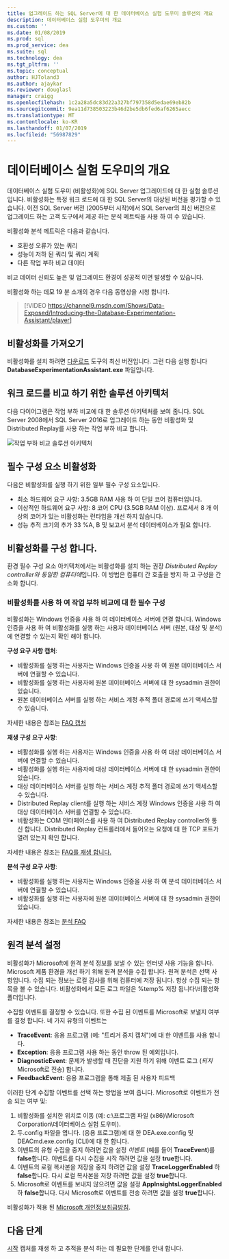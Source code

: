 ```yaml
---
title: 업그레이드 하는 SQL Server에 대 한 데이터베이스 실험 도우미 솔루션의 개요
description: 데이터베이스 실험 도우미의 개요
ms.custom: ''
ms.date: 01/08/2019
ms.prod: sql
ms.prod_service: dea
ms.suite: sql
ms.technology: dea
ms.tgt_pltfrm: ''
ms.topic: conceptual
author: HJToland3
ms.author: ajaykar
ms.reviewer: douglasl
manager: craigg
ms.openlocfilehash: 1c2a28a5dc83d22a327bf797358d5edae69eb82b
ms.sourcegitcommit: 9ea11d738503223b46d2be5db6fed6af6265aecc
ms.translationtype: MT
ms.contentlocale: ko-KR
ms.lasthandoff: 01/07/2019
ms.locfileid: "56987829"
---
```

# <a name="overview-of-database-experimentation-assistant"></a>데이터베이스 실험 도우미의 개요

데이터베이스 실험 도우미 (비활성화)에 SQL Server 업그레이드에 대 한 실험 솔루션입니다. 비활성화는 특정 워크 로드에 대 한 SQL Server의 대상된 버전을 평가할 수 있습니다. 이전 SQL Server 버전 (2005부터 시작)에서 SQL Server의 최신 버전으로 업그레이드 하는 고객 도구에서 제공 하는 분석 메트릭을 사용 하 여 수 있습니다. 

비활성화 분석 메트릭은 다음과 같습니다.
- 호환성 오류가 있는 쿼리
- 성능이 저하 된 쿼리 및 쿼리 계획
- 다른 작업 부하 비교 데이터

비교 데이터 신뢰도 높은 및 업그레이드 환경이 성공적 이면 발생할 수 있습니다.

비활성화 하는 데모 19 분 소개의 경우 다음 동영상을 시청 합니다.

> [!VIDEO https://channel9.msdn.com/Shows/Data-Exposed/Introducing-the-Database-Experimentation-Assistant/player]

## <a name="get-dea"></a>비활성화를 가져오기

비활성화를 설치 하려면 [다운로드](https://www.microsoft.com/download/details.aspx?id=54090) 도구의 최신 버전입니다. 그런 다음 실행 합니다 **DatabaseExperimentationAssistant.exe** 파일입니다.

## <a name="solution-architecture-for-comparing-workloads"></a>워크 로드를 비교 하기 위한 솔루션 아키텍처

다음 다이어그램은 작업 부하 비교에 대 한 솔루션 아키텍처를 보여 줍니다. SQL Server 2008에서 SQL Server 2016로 업그레이드 하는 동안 비활성화 및 Distributed Replay를 사용 하는 작업 부하 비교 합니다.

![작업 부하 비교 솔루션 아키텍처](./media/database-experimentation-assistant-overview/dea-overview-compare-solution-architecture.png)

## <a name="dea-prerequisites"></a>필수 구성 요소 비활성화

다음은 비활성화를 실행 하기 위한 일부 필수 구성 요소입니다.
- 최소 하드웨어 요구 사항: 3.5GB RAM 사용 하 여 단일 코어 컴퓨터입니다.
- 이상적인 하드웨어 요구 사항: 8 코어 CPU (3.5GB RAM 이상). 프로세서 8 개 이상의 코어가 있는 비활성화는 런타임을 개선 하지 않습니다.
- 성능 추적 크기의 추가 33 %A, B 및 보고서 분석 데이터베이스가 필요 합니다.

## <a name="configure-dea"></a>비활성화를 구성 합니다.

환경 필수 구성 요소 아키텍처에서는 비활성화를 설치 하는 권장 *Distributed Replay controller와 동일한 컴퓨터에*입니다. 이 방법은 컴퓨터 간 호출을 방지 하 고 구성을 간소화 합니다.

### <a name="required-configuration-for-workload-comparison-by-using-dea"></a>비활성화를 사용 하 여 작업 부하 비교에 대 한 필수 구성

비활성화는 Windows 인증을 사용 하 여 데이터베이스 서버에 연결 합니다. Windows 인증을 사용 하 여 비활성화를 실행 하는 사용자 데이터베이스 서버 (원본, 대상 및 분석)에 연결할 수 있는지 확인 해야 합니다.

**구성 요구 사항 캡처**:

*   비활성화를 실행 하는 사용자는 Windows 인증을 사용 하 여 원본 데이터베이스 서버에 연결할 수 있습니다.
*   비활성화를 실행 하는 사용자에 원본 데이터베이스 서버에 대 한 sysadmin 권한이 있습니다.
*   원본 데이터베이스 서버를 실행 하는 서비스 계정 추적 폴더 경로에 쓰기 액세스할 수 있습니다.

자세한 내용은 참조는 [FAQ 캡처](database-experimentation-assistant-capture-trace.md#frequently-asked-questions-about-trace-capture)

**재생 구성 요구 사항**: 

*   비활성화를 실행 하는 사용자는 Windows 인증을 사용 하 여 대상 데이터베이스 서버에 연결할 수 있습니다.
*   비활성화를 실행 하는 사용자에 대상 데이터베이스 서버에 대 한 sysadmin 권한이 있습니다.
*   대상 데이터베이스 서버를 실행 하는 서비스 계정 추적 폴더 경로에 쓰기 액세스할 수 있습니다.
*   Distributed Replay client를 실행 하는 서비스 계정 Windows 인증을 사용 하 여 대상 데이터베이스 서버를 연결할 수 있습니다.
*   비활성화는 COM 인터페이스를 사용 하 여 Distributed Replay controller와 통신 합니다. Distributed Replay 컨트롤러에서 들어오는 요청에 대 한 TCP 포트가 열려 있는지 확인 합니다.

자세한 내용은 참조는 [FAQ를 재생 합니다.](database-experimentation-assistant-replay-trace.md#frequently-asked-questions-about-trace-replay)

**분석 구성 요구 사항**: 

*   비활성화를 실행 하는 사용자는 Windows 인증을 사용 하 여 분석 데이터베이스 서버에 연결할 수 있습니다.
*   비활성화를 실행 하는 사용자에 원본 데이터베이스 서버에 대 한 sysadmin 권한이 있습니다.

자세한 내용은 참조는 [분석 FAQ](database-experimentation-assistant-create-report.md#frequently-asked-questions-about-analysis-reports)

## <a name="set-up-telemetry"></a>원격 분석 설정

비활성화가 Microsoft에 원격 분석 정보를 보낼 수 있는 인터넷 사용 기능을 합니다. Microsoft 제품 환경을 개선 하기 위해 원격 분석을 수집 합니다. 원격 분석은 선택 사항입니다. 수집 되는 정보는 로컬 감사를 위해 컴퓨터에 저장 됩니다. 항상 수집 되는 항목을 볼 수 있습니다. 비활성화에서 모든 로그 파일은 %temp% 저장 됩니다\\비활성화 폴더입니다.

수집할 이벤트를 결정할 수 있습니다. 또한 수집 된 이벤트를 Microsoft로 보낼지 여부를 결정 합니다. 네 가지 유형의 이벤트는

*   **TraceEvent**: 응용 프로그램 (예: "트리거 중지 캡처")에 대 한 이벤트를 사용 합니다.
*   **Exception**: 응용 프로그램 사용 하는 동안 throw 된 예외입니다.
*   **DiagnosticEvent**: 문제가 발생할 때 진단을 지원 하기 위해 이벤트 로그 (*되지* Microsoft로 전송) 합니다.
*   **FeedbackEvent**: 응용 프로그램을 통해 제출 된 사용자 피드백

이러한 단계 수집할 이벤트를 선택 하는 방법을 보여 줍니다. Microsoft로 이벤트가 전송 되는 여부 및:

1.  비활성화를 설치한 위치로 이동 (예: c:\\프로그램 파일 (x86)\\Microsoft Corporation\\데이터베이스 실험 도우미).
2.  두.config 파일을 엽니다. (응용 프로그램)에 대 한 DEA.exe.config 및 DEACmd.exe.config (CLI)에 대 한 합니다.
3.  이벤트의 유형 수집을 중지 하려면 값을 설정 *이벤트* (예를 들어 **TraceEvent**)를 **false**합니다. 이벤트를 다시 수집을 시작 하려면 값을 설정 **true**합니다.
4.  이벤트의 로컬 복사본을 저장을 중지 하려면 값을 설정 **TraceLoggerEnabled** 하 **false**합니다. 다시 로컬 복사본을 저장 하려면 값을 설정 **true**합니다.
5.  Microsoft로 이벤트를 보내지 않으려면 값을 설정 **AppInsightsLoggerEnabled** 하 **false**합니다. 다시 Microsoft로 이벤트를 전송 하려면 값을 설정 **true**합니다.

비활성화가 적용 된 [Microsoft 개인정보취급방침](https://aka.ms/dea-privacy).

## <a name="next-steps"></a>다음 단계

[시작](database-experimentation-assistant-get-started.md) 캡처를 재생 하 고 추적을 분석 하는 데 필요한 단계를 안내 합니다.
